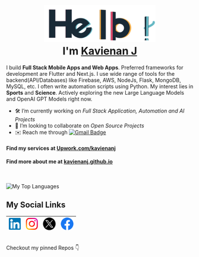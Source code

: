 <h1 align="center"> <img src="https://github.com/kavienanj/kavienanj/blob/master/assets/hello.gif" alt="hello-gif" width="300px" height="100px" ><br >I'm <a href="https://www.github.com/kavienanj"> Kavienan J </a> </h1>

I build **Full Stack Mobile Apps and Web Apps**. Preferred frameworks for development are Flutter and Next.js. I use wide range of tools for the backend(API/Databases) like Firebase, AWS, NodeJs, Flask, MongoDB, MySQL, etc. I often write automation scripts using Python. My interest lies in **Sports** and **Science**. Actively exploring the new Large Language Models and OpenAI GPT Models right now.

- 🛠️ I’m currently working on *Full Stack Application, Automation and AI Projects*
- 🤝 I’m looking to collaborate on *Open Source Projects*
- ✉️ Reach me through [![Gmail Badge](https://img.shields.io/badge/-kavienanj@gmail.com-c14438?style=flat-square&logo=Gmail&logoColor=white&link=mailto:kavienanj@gmail.com)](mailto:kavienanj@gmail.com)

#### Find my services at [Upwork.com/kavienanj](https://www.upwork.com/freelancers/~01c54f90bd0c543351?s=1110580755107926016)

#### Find more about me at [kavienanj.github.io](https://kavienanj.github.io)
<br/>

![My Top Languages](https://github-readme-stats.vercel.app/api/top-langs/?username=kavienanj&theme=dark&hide=jupyter%20notebook,css,c,perl,makefile,assembly)

<h2>My Social Links</h2>

| [<img src="https://github.com/kavienanj/kavienanj/blob/master/assets/Linkedin.svg" alt="Linkedin Logo" width="32">](https://www.linkedin.com/in/kavienanj/) | [<img src="https://github.com/kavienanj/kavienanj/blob/master/assets/Instagram.svg" alt="Instagram Logo" width="32">](https://www.instagram.com/kavienanj/) | [<img src="https://github.com/kavienanj/kavienanj/blob/master/assets/X.png" alt="X logo" width="34">](https://x.com/kavienanj) | [<img src="https://github.com/kavienanj/kavienanj/blob/master/assets/Facebook.png" alt="Facebook logo" width="34">](https://facebook.com/kavienanj) 
|:---:|:---:|:---:|:---:|

<br>
Checkout my pinned Repos 👇
